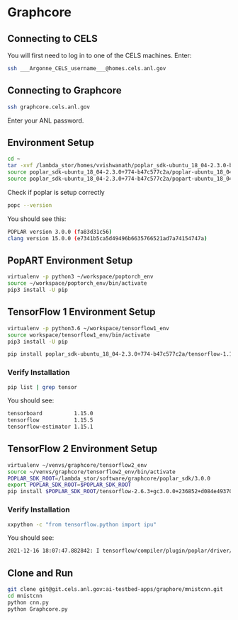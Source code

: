 # Graphcore

## Connecting to CELS

You will first need to log in to one of the CELS machines.  Enter:

```bash
ssh ___Argonne_CELS_username___@homes.cels.anl.gov
```

## Connecting to Graphcore

```bash
ssh graphcore.cels.anl.gov
```

Enter your ANL password.

## Environment Setup

```bash
cd ~
tar -xvf /lambda_stor/homes/vvishwanath/poplar_sdk-ubuntu_18_04-2.3.0-b47c577c2a.tar
source poplar_sdk-ubuntu_18_04-2.3.0+774-b47c577c2a/poplar-ubuntu_18_04-2.3.0+1367-88f485e763/enable.sh
source poplar_sdk-ubuntu_18_04-2.3.0+774-b47c577c2a/popart-ubuntu_18_04-2.3.0+1367-88f485e763/enable.sh
```

Check if poplar is setup correctly

```bash
popc --version
```

You should see this:

```bash
POPLAR version 3.0.0 (fa83d31c56)
clang version 15.0.0 (e7341b5ca5d49496b6635766521ad7a74154747a)
```

## PopART Environment Setup

```bash
virtualenv -p python3 ~/workspace/poptorch_env
source ~/workspace/poptorch_env/bin/activate
pip3 install -U pip
```

## TensorFlow 1 Environment Setup

```bash
virtualenv -p python3.6 ~/workspace/tensorflow1_env
source workspace/tensorflow1_env/bin/activate
pip3 install -U pip

pip install poplar_sdk-ubuntu_18_04-2.3.0+774-b47c577c2a/tensorflow-1.15.5+gc2.3.0+106904+affd28f7e2c+intel_skylake512-cp36-cp36m-linux_x86_64.whl
```

### Verify Installation

```bash
pip list | grep tensor
```

You should see:

```bash
tensorboard          1.15.0
tensorflow           1.15.5
tensorflow-estimator 1.15.1
```

## TensorFlow 2 Environment Setup

```bash
virtualenv ~/venvs/graphcore/tensorflow2_env
source ~/venvs/graphcore/tensorflow2_env/bin/activate
POPLAR_SDK_ROOT=/lambda_stor/software/graphcore/poplar_sdk/3.0.0
export POPLAR_SDK_ROOT=$POPLAR_SDK_ROOT
pip install $POPLAR_SDK_ROOT/tensorflow-2.6.3+gc3.0.0+236852+d084e493702+intel_skylake512-cp38-cp38-linux_x86_64.whl
```

### Verify Installation

```bash
xxpython -c "from tensorflow.python import ipu"
```

You should see:

```bash
2021-12-16 18:07:47.882842: I tensorflow/compiler/plugin/poplar/driver/poplar_platform.cc:44] Poplar version: 2.3.0 (d9e4130346) Poplar package: 88f485e763
```

## Clone and Run

```bash
git clone git@git.cels.anl.gov:ai-testbed-apps/graphore/mnistcnn.git
cd mnistcnn
python cnn.py
python Graphcore.py
```
